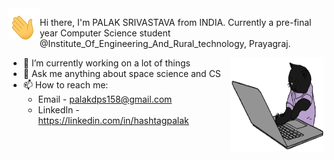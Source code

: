 <img align="left" width="50" height="50" src="hi.gif">

Hi there, I'm PALAK SRIVASTAVA from INDIA. Currently a pre-final year Computer Science student @Institute_Of_Engineering_And_Rural_technology, Prayagraj.





<img align="right" width="150" height="150" src="code-cat.gif">









- 🔭 I’m currently working on a lot of things
- 💬 Ask me anything about space science and CS
- 📫 How to reach me: 
  - Email - palakdps158@gmail.com
  - LinkedIn - https://linkedin.com/in/hashtagpalak
